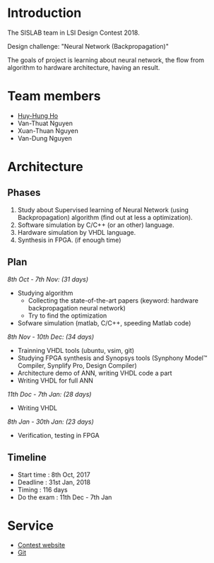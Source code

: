<!---
/*******************************************************************************
// Project name   : ANN (Artificial neural network)
// File name      : INFO.md
// Created date   : Tue 03 Oct 2017 04:01:54 PM ICT
// Author         : Huy-Hung Ho
// Last modified  : Tue 03 Oct 2017 04:01:54 PM ICT
// Desc           : The information of ANN project
*******************************************************************************/
-->

# Introduction

The SISLAB team in LSI Design Contest 2018.

Design challenge: "Neural Network (Backpropagation)"

The goals of project is learning about neural network, the flow from algorithm to
hardware architecture, having an result.


# Team members

* [Huy-Hung Ho](https://yoloh3.github.io)
* Van-Thuat Nguyen
* Xuan-Thuan Nguyen
* Van-Dung Nguyen


# Architecture

## Phases

1. Study about Supervised learning of Neural Network (using Backpropagation)
  algorithm (find out at less a optimization).
2. Software simulation by C/C++ (or an other) language.
3. Hardware simulation by VHDL language.
4. Synthesis in FPGA. (if enough time)


## Plan

*8th Oct - 7th Nov: (31 days)*

- Studying algorithm
	+ Collecting the state-of-the-art papers (keyword: hardware backpropagation neural network)
	+ Try to find the optimization
- Sofware simulation (matlab, C/C++, speeding Matlab code)

*8th Nov - 10th Dec: (34 days)*

- Trainning VHDL tools (ubuntu, vsim, git)
- Studying FPGA synthesis and Synopsys tools (Synphony Model™ Compiler, Synplify Pro, Design Compiler)
- Architecture demo of ANN, writing VHDL code a part
- Writing VHDL for full ANN

*11th Doc - 7th Jan: (28 days)*

- Writing VHDL

*8th Jan - 30th Jan: (23 days)*

- Verification, testing in FPGA


## Timeline

- Start time	: 8th Oct, 2017
- Deadline		: 31st Jan, 2018
- Timing		: 116 days
- Do the exam	: 11th Dec - 7th Jan


# Service

- [Contest website](http://www.lsi-contest.com/2018/index_e.html)
- [Git](https://github.com/)
